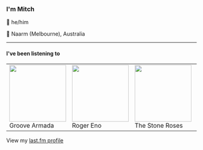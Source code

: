 <article><h3>I&#x27;m Mitch</h3><section><p>👨 he/him</p><p>📍 Naarm (Melbourne), Australia</p></section><hr/><section><h4>I&#x27;ve been listening to</h4><table><tbody><td><img src="https://lastfm.freetls.fastly.net/i/u/174s/ee96e6a12a7f454998d3b320aeb2ecc3.png" height="150px" alt="" role="presentation"/><br/>Groove Armada</td><td><img src="https://lastfm.freetls.fastly.net/i/u/174s/a6cc85675493859cd3767066f299d95c.png" height="150px" alt="" role="presentation"/><br/>Roger Eno</td><td><img src="https://lastfm.freetls.fastly.net/i/u/174s/f07a5a1e86624b3cb8ec76543b9863d7.png" height="150px" alt="" role="presentation"/><br/>The Stone Roses</td><td><img src="https://lastfm.freetls.fastly.net/i/u/174s/4aca615f362283d7b6126418e0c2b850.png" height="150px" alt="" role="presentation"/><br/>Bicep</td><td><img src="https://lastfm.freetls.fastly.net/i/u/174s/efc743587d27c3497d5807f709efb701.png" height="150px" alt="" role="presentation"/><br/>Electrelane</td></tbody></table><span>View my <a href="https://www.last.fm/user/my-slab">last.fm profile</a></span></section></article>